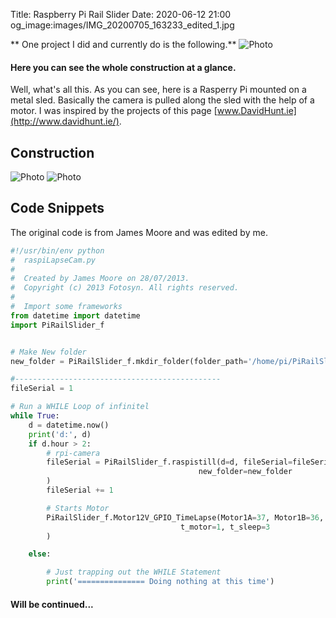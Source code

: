 Title: Raspberry Pi Rail Slider
Date: 2020-06-12 21:00
og_image:images/IMG_20200705_163233_edited_1.jpg

** One project I did and currently do is the following.**
![Photo]({attach}images/IMG_20200712_115919_compressed.jpg)
#### Here you can see the whole construction at a glance.

Well, what's all this. As you can see, here is a Rasperry Pi mounted on a metal sled. 
Basically the camera is pulled along the sled with the help of a motor. I was inspired by the projects of this page [www.DavidHunt.ie](http://www.davidhunt.ie/).
## Construction
![Photo]({attach}images/IMG_20200709_191035_resize.jpg)
![Photo]({attach}images/IMG_20200709_191045_resize.jpg)

## Code Snippets
The original code is from James Moore and was edited by me. 

```python
#!/usr/bin/env python
#  raspiLapseCam.py
#
#  Created by James Moore on 28/07/2013.
#  Copyright (c) 2013 Fotosyn. All rights reserved.
#
#  Import some frameworks
from datetime import datetime
import PiRailSlider_f


# Make New folder
new_folder = PiRailSlider_f.mkdir_folder(folder_path='/home/pi/PiRailSlider/LapsePiTouch/Lapse')

#----------------------------------------------
fileSerial = 1

# Run a WHILE Loop of infinitel
while True:
    d = datetime.now()
    print('d:', d)
    if d.hour > 2:
        # rpi-camera
        fileSerial = PiRailSlider_f.raspistill(d=d, fileSerial=fileSerial,
                                          new_folder=new_folder
        )
        fileSerial += 1

        # Starts Motor
        PiRailSlider_f.Motor12V_GPIO_TimeLapse(Motor1A=37, Motor1B=36, Motor1E=33,
                                      t_motor=1, t_sleep=3
        )

    else:

        # Just trapping out the WHILE Statement
        print('=============== Doing nothing at this time')
```
#### Will be continued...



